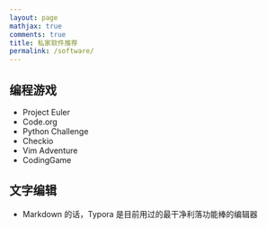```yaml
---
layout: page
mathjax: true
comments: true
title: 私家软件推荐
permalink: /software/
---
```


## 编程游戏

+ Project Euler
+ Code.org
+ Python Challenge
+ Checkio
+ Vim Adventure
+ CodingGame

## 文字编辑

+  Markdown 的话，Typora 是目前用过的最干净利落功能棒的编辑器